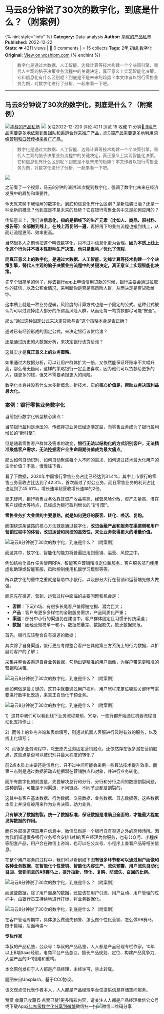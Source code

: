 # 马云8分钟说了30次的数字化，到底是什么？（附案例）
{% hint style="info" %}
**Category:** Data-analysis
**Author:** [华叔的产品私塾](https://www.woshipm.com/u/1465087)
**Published:** 2022-12-22  
**Stats:** 👁️ 4211 views | 💬 0 comments | ⭐ 15 collects
**Tags:** 2年,初级,数字化
**Original:** [View on woshipm.com](https://www.woshipm.com/data-analysis/5712455.html)
{% endhint %}
> 数字化是通过大数据、人工智能、边缘计算等技术构建一个个决策引擎，替代人主观的脑子决策业务流程中的关键决定，真正意义上实现智能化决策。它和信息化有什么区别呢？到底是不是未来的趋势？本文作者以银行零售业务为例，对数字化进行了分析，一起来看一下吧。

---

## 马云8分钟说了30次的数字化，到底是什么？（附案例）

[![](https://image.woshipm.com/wp-files/2022/10/CIKDgLssu6a6asTYR6Bc.jpeg!/both/72x72)](https://www.woshipm.com/u/1465087)[华叔的产品私塾](https://www.woshipm.com/u/1465087) ![](https://static.woshipm.com/tag/1121_1@2x.png) 关注2022-12-220 评论 4211 浏览 15 收藏 11 分钟[🔗 B端产品需要更多地依赖销售团队和渠道合作来推广产品，而C端产品需要更多地利用网络营销和口碑传播来推广产品..](https://ke.qidianla.com/courses/bcpm)

> 数字化是通过大数据、人工智能、边缘计算等技术构建一个个决策引擎，替代人主观的脑子决策业务流程中的关键决定，真正意义上实现智能化决策。它和信息化有什么区别呢？到底是不是未来的趋势？本文作者以银行零售业务为例，对数字化进行了分析，一起来看一下吧。

![](https://image.woshipm.com/wp-files/2022/12/4JGItclUNCSz4dGxG09h.png)

之前看了一个视频，马云8分钟的演讲30次提到数字化，强调了数字化未来在经济发展中的趋势和重要性。

今天就来聊下我理解的数字化，到底和信息化有什么区别？是新瓶装旧酒？还是一种全新的概念？他到底是不是未来的趋势？它在银行零售业务中又是如何应用的？

传统意义上，我们讲**信息化，指的是把线下的生产元素（比如人、商品、原材料、报告等）全部搬到线上，在线上再复制一遍**，再把线下的业务流程也搬到线上，从而让流程更简、效率更高。

当然很多人之前也把这个叫做数字化，只不过叫信息化更为合理。**因为本质上线上化这个行为并不根本性影响生产决策，他只是重构／优化了流程**。

而**真正意义上的数字化，是通过大数据、人工智能、边缘计算等技术构建一个个决策引擎，替代人主观的脑子决策业务流程中的关键决定，真正意义上实现智能化决策。**

先举个很简单的例子，你去银行app上申请信用贷款的时候，银行主要会通过拉取你的征信、以及公积金情况，来判断你是否是高风险人群，从而决定是否贷款给你。

这本质上就是一种业务逻辑，风险度的计算方式也是一个固定的公式。这种公式被认为可以过滤掉绝大部分的所谓高风险人群，从而让每一笔贷款都尽可能“安全”。

那么“通过这种固定公式来决定贷款与否”这个策略本身是否正确？

通过已有经验形成的固定公式，来决定银行该贷给谁？

还是通过历史的大数据分析，来决定银行该贷给谁？

这其实才是**真正意义上的业务策略**。

如果通过大数据分析，可以让用户群体扩大一倍，又依然能保证坏账率不大幅升高，那么毫无疑问，这样的策略银行一定会更喜欢，因为他们可以贷款给更多的人，赚更多的钱，但又不需要承担更大的风险。

数字化本身并没有什么太多新概念、新技术，它的**核心价值是，帮助业务决策利益最大化。**

### 案例：银行零售业务数字化

当前银行数字化转型核心痛点：

当前银行盈利是承压的，传统存贷业务已经逐渐定型，而零售业务成为了银行盈利增长的“新引擎”。

但是随着零售客户群体及需求的改变，**银行无法以结构化的方式识别客户，无法精准聚焦客户需求，无法挖掘客户全生命周期价值成为最大痛点**。

那么如何自动识别、如何自动聚焦每个人不同的需求、如何通过技术最大化用户的生命价值？不急，慢慢往下看。

看了下数据，2020年中国银行零售业务占比已经达到31.4%，其中上市银行的零售业务营收占比达到了42.3%，首次超过了对公业务，而且零售业务的利润占比也达到了45.61%，增长速率超营收增长速率的2倍。

毫无疑问，银行零售业务依靠其资产收益率高、经营风险分散、资产质量高、潜在客户规模大等特点，已经成为银行盈利增长的“新引擎”。

**零售业务扩大业绩的主要思路，就是如何更好的获客、转化、唤活、复购。**

而围绕这条链路的核心方法就是通过数字化，**改进金融产品和服务在渠道侧和用户营销过程中的体验，改进运营和风控的高效性，来让业务获得更大的增量价值。**

![马云8分钟说了30次的数字化，到底是什么？（附案例）](https://image.woshipm.com/wp-files/2022/12/XykXl3rik3z4daNlKXTy.png)

而这其中，数字化、智能化的能力将普遍应用到营销、运营、风控之中。

例如结构化操作任务使用RPA、智能客户营销精准定位新服务，客户服务部门使用虚拟助理或智能客服，风险控制使用机器学习模型等等。

所以数字化的重中之重就是帮助中小银行，以及部分大行在营销和运营端先做大做强。

而原先在渠道、营销、运营过程中面临的主要问题和机会是：

*   **客群**：下沉市场、有很多长尾客户值得被挖掘、潜力巨大；
*   **产品**：客户有更多多样性的金融服务需求，产品同质化严重；
*   **渠道**：部分中小行的渠道仍在建设中，客户群体固定且习惯于传统渠道；
*   **数据**：因经营规模单一和小，数据质量差、数据缺失，缺乏数据规范。

首先，银行应该整合自有渠道的数据；

其次除了自身渠道，银行更应考虑整合客户在其他第三方系统上的行为数据，以扩展对客户的了解；

采集并整合各渠道自身业务数据，勾勒出更精准的用户画像，为客户带来更精准的营销和决策。

![马云8分钟说了30次的数字化，到底是什么？（附案例）](https://image.woshipm.com/wp-files/2022/12/aRzUvvDjImm8mrJLw7l2.png)

而如何做是最关键的，这其中就要通过用户视角，用户旅程来定位哪些关键环节需要进行数字化改造，来真正自动化干预业务。

![马云8分钟说了30次的数字化，到底是什么？（附案例）](https://image.woshipm.com/wp-files/2022/12/8LrT8xcw9z3Km6FbVyq9.png)

1）这其中我们可以看到线下业务流程繁琐、冗杂，一些行都开始通过机器流程自动化支持作业；

2）而线上的业务咨询和表单填写，则通过机器人客服进行及时有效的服务，以及线上化填写；

3）而很多业务流程中，除去原先业务固定营销触点，还依然存在很多潜在营销触点，这些点是否可以被识别并最大程度的转化？

前2点本质上主要还是信息化，只不过中间可能会采用一些算法技术提升效率，而第三点则是通过数据驱动去挖掘潜在营销触点和对象，并进行业务转化。

而所有数字化的前提是，先要解决总行和分行、分行和分行之间的数据割裂问题，这种割裂，可能是不同渠道、不同链路、不同节点都是割裂的。

这其中有客户基本数据、行为数据、交易数据、业务数据、日志数据等，这些数据本质上并没有被用来作为业务决策，助力业务。

**只有解决了数据割裂，统一了数据标准，保证数据是准确且全面的，才能最大程度发挥数据的作用。**

而在外部渠道获取用户信息中，微信显然是一个银行自有渠道之外的高频场所。因为我们知道很多银行业务都会安排1对1的客户经理为你服务，也有公众号、小程序等配套产品，用户会在微信上咨询，也可以在公众号、小程序上查看产品等相关信息。

在整个用户服务的过程中，我们可以看到如下图**有很多环节都可以通过用户画像和各种业务数据，在智能化个性营销、智能化内容生产、流失预警、用户流失自动化召回、营销消息的AB赛马上，提升拉新、转化、复购、防流失、召回的比例。**

![马云8分钟说了30次的数字化，到底是什么？（附案例）](https://image.woshipm.com/wp-files/2022/12/AijJlUAtoRh9R4MhkxrZ.png)

而这些数据，除了用户自身的数据，还应该在用户引流、用户互动、用户管理的过程中，由银行员工持续地进行打标，将业务数据化。

![马云8分钟说了30次的数字化，到底是什么？（附案例）](https://image.woshipm.com/wp-files/2022/12/1hfjPdDXAe7sOkfqXy1B.png)

在客户管理周期中，具体怎么做流失预警、怎么做个性化营销、怎么做AB赛马，限于篇幅，后面再讲～

**专栏作家**

华叔的产品私塾，公众号：华叔的产品私塾，人人都是产品经理专栏作家。10年以上B端Saas经验，电商平台产品总监。擅长产品规划、定位、构建产品竞争力、大型产品的0-1搭建和重构。

本文原创发布于人人都是产品经理，未经许可，禁止转载。

题图来自Unsplash，基于CC0协议。

该文观点仅代表作者本人，人人都是产品经理平台仅提供信息存储空间服务。

赞赏 收藏已收藏15 点赞已赞1更多精彩内容，请关注人人都是产品经理微信公众号或下载App[2年](https://www.woshipm.com/tag/2%e5%b9%b4)[初级](https://www.woshipm.com/tag/%e5%88%9d%e7%ba%a7)[数字化](https://www.woshipm.com/tag/%e6%95%b0%e5%ad%97%e5%8c%96)[分享到微博](https://service.weibo.com/share/share.php?appkey=2775287854&title=马云8分钟说了30次的数字化，到底是什么？（附案例）&url=https://www.woshipm.com/data-analysis/5712455.html&pic=https://image.woshipm.com/wp-files/2022/12/4JGItclUNCSz4dGxG09h.png)微信扫一扫![微信二维码](https://api.pwmqr.com/qrcode/create/?url=https://www.woshipm.com/data-analysis/5712455.html)分享